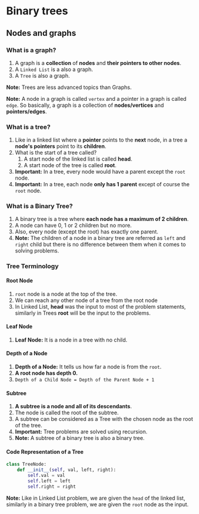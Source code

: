 # Binary trees

## Nodes and graphs

### What is a graph?
1. A graph is a **collection** of **nodes** and **their pointers to other nodes**.
2. A `Linked List` is a also a graph.
3. A `Tree` is also a graph.

**Note:** Trees are less advanced topics than Graphs.

**Note:** A node in a graph is called `vertex` and a pointer in a graph is called `edge`. So basically, a graph is a collection of **nodes/vertices** and **pointers/edges**.

### What is a tree?
1. Like in a linked list where a **pointer** points to the **next** node, in a tree a **node's pointers** point to its **children**.
2. What is the start of a tree called?
   1. A start node of the linked list is called **head**.
   2. A start node of the tree is called **root**.
3. **Important:** In a tree, every node would have a parent except the `root` node.
4. **Important:** In a tree, each node **only has 1 parent** except of course the `root` node.

### What is a Binary Tree?
1. A binary tree is a tree where **each node has a maximum of 2 children**.
2. A node can have 0, 1 or 2 children but no more.
3. Also, every node (except the root) has exactly one parent.
4. **Note:** The children of a node in a binary tree are referred as `left` and `right` child but there is no difference between them when it comes to solving problems.

### Tree Terminology
#### Root Node
1. `root` node is a node at the top of the tree.
2. We can reach any other node of a tree from the root node
3. In Linked List, **head** was the input to most of the problem statements, similarly in Trees **root** will be the input to the problems.

#### Leaf Node
1. **Leaf Node:** It is a node in a tree with no child.

#### Depth of a Node
1. **Depth of a Node:** It tells us how far a node is from the `root`.
2. **A root node has depth 0.**
3. `Depth of a Child Node = Depth of the Parent Node + 1`

#### Subtree
1. **A subtree is a node and all of its descendants**.
2. The node is called the root of the subtree.
3. A subtree can be considered as a Tree with the chosen node as the root of the tree.
4. **Important:** Tree problems are solved using recursion.
5. **Note:** A subtree of a binary tree is also a binary tree.

#### Code Representation of a Tree
```python
class TreeNode:
    def __init__(self, val, left, right):
        self.val = val
        self.left = left
        self.right = right
```

**Note:** Like in Linked List problem, we are given the `head` of the linked list, similarly in a binary tree problem, we are given the `root` node as the input.
